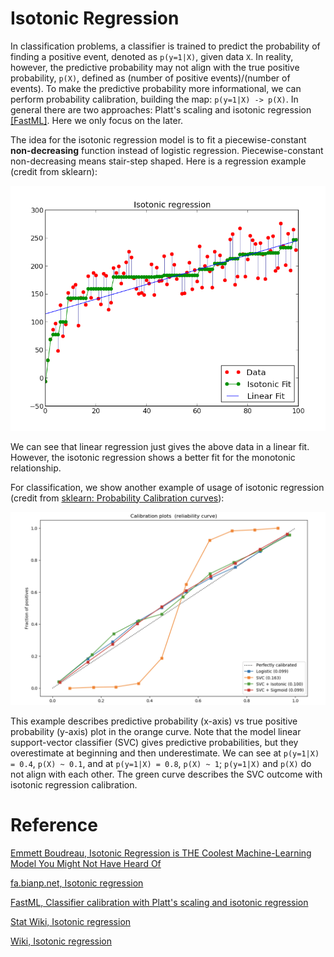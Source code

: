


# Isotonic Regression

In classification problems, a classifier is trained to predict the probability of finding a positive event, denoted as `p(y=1|X)`, given data `X`. In reality, however, the predictive probability may not align with the true positive probability, `p(X)`, defined as (number of positive events)/(number of events). To make the predictive probability more informational, we can perform probability calibration, building the map: `p(y=1|X) -> p(X)`. In general there are two approaches: Platt's scaling and isotonic regression [[FastML]][Classifier calibration with Platt's scaling and isotonic regression]. Here we only focus on the later. 

The idea for the isotonic regression model is to fit a piecewise-constant **non-decreasing** function instead of logistic regression. Piecewise-constant non-decreasing means stair-step shaped. Here is a regression example (credit from sklearn):

![ir_plot](images/isotonic_regression_plot.png)

We can see that linear regression just gives the above data in a linear fit. However, the isotonic regression shows a better fit for the monotonic relationship. 

For classification, we show another example of usage of isotonic regression (credit from [sklearn: Probability Calibration curves](https://scikit-learn.org/stable/auto_examples/calibration/plot_calibration_curve.html#sphx-glr-auto-examples-calibration-plot-calibration-curve-py)):

![probability_calibration_plot](images/probability_calibration_curve.png)

This example describes predictive probability (x-axis) vs true positive probability (y-axis) plot in the orange curve. Note that the model linear support-vector classifier (SVC) gives predictive probabilities, but they overestimate at beginning and then underestimate. We can see at `p(y=1|X) = 0.4`, `p(X) ~ 0.1`, and at `p(y=1|X) = 0.8`, `p(X) ~ 1`; `p(y=1|X)` and `p(X)` do not align with each other. The green curve describes the SVC outcome with isotonic regression calibration. 










# Reference


[Isotonic Regression is THE Coolest Machine-Learning Model You Might Not Have Heard Of]: https://towardsdatascience.com/isotonic-regression-is-the-coolest-machine-learning-model-you-might-not-have-heard-of-3ce14afc6d1e
[Emmett Boudreau, Isotonic Regression is THE Coolest Machine-Learning Model You Might Not Have Heard Of](https://towardsdatascience.com/isotonic-regression-is-the-coolest-machine-learning-model-you-might-not-have-heard-of-3ce14afc6d1e)


[Isotonic regression]: http://fa.bianp.net/blog/2013/isotonic-regression/
[fa.bianp.net, Isotonic regression](http://fa.bianp.net/blog/2013/isotonic-regression/)


[Classifier calibration with Platt's scaling and isotonic regression]: http://fastml.com/classifier-calibration-with-platts-scaling-and-isotonic-regression/
[FastML, Classifier calibration with Platt's scaling and isotonic regression](http://fastml.com/classifier-calibration-with-platts-scaling-and-isotonic-regression/)


[Isotonic regression]: https://stat.fandom.com/wiki/Isotonic_regression
[Stat Wiki, Isotonic regression](https://stat.fandom.com/wiki/Isotonic_regression)


[Isotonic regression]: https://en.wikipedia.org/wiki/Isotonic_regression
[Wiki, Isotonic regression](https://en.wikipedia.org/wiki/Isotonic_regression)



